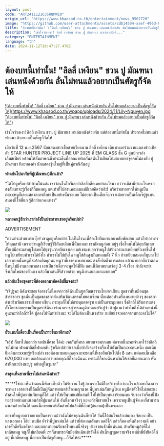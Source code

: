 ```yaml
---
layout: post
code: "ART24111216368QMW10"
origin_url: "https://www.khaosod.co.th/entertainment/news_9502720"
image: "https://github.com/user-attachments/assets/cdb14504-aaef-496d-8868-704c9f0eca3c"
title: "ต้องบทนี้เท่านั้น! \"ลิลลี่ เหงียน\" ชวน ปู มัณฑนา เล่นหนังด้วยกัน ลั่นไม่ทนแล้วอยากเป็นศัตรูก็จัดให้"
description: "เข้าใจว่าเหงา! ลิลลี่ เหงียน ชวน ปู มัณฑนา มาเล่นหนังด้..."
category: "ENTERTAINMENT"
language: "th"
date: 2024-11-12T16:47:27.478Z
---
```


# ต้องบทนี้เท่านั้น! "ลิลลี่ เหงียน" ชวน ปู มัณฑนา เล่นหนังด้วยกัน ลั่นไม่ทนแล้วอยากเป็นศัตรูก็จัดให้

[![ต้องบทนี้เท่านั้น! "ลิลลี่ เหงียน" ชวน ปู มัณฑนา เล่นหนังด้วยกัน ลั่นไม่ทนแล้วอยากเป็นศัตรูก็จัดให้](https://www.khaosod.co.th/wpapp/uploads/2024/11/Lily-Nguyen.jpg "ต้องบทนี้เท่านั้น! "ลิลลี่ เหงียน" ชวน ปู มัณฑนา เล่นหนังด้วยกัน ลั่นไม่ทนแล้วอยากเป็นศัตรูก็จัดให้")](https://www.khaosod.co.th/wpapp/uploads/2024/11/Lily-Nguyen.jpg)

เข้าใจว่าเหงา! ลิลลี่ เหงียน ชวน ปู มัณฑนา มาเล่นหนังด้วยกัน แต่ต้องบทนี้เท่านั้น ประกาศไม่ทนแล้วฟาดมา ถ้าอยากเป็นศัตรูก็จัดให้

เมื่อวันที่ 12 พ.ย.2567 นักแสดงสาวเชื้อสายเวียดนาม ลิลลี่ เหงียน เดินทางมาร่วมงานแถลงข่าวเปิดตัว STAR HUNTER PROJECT LINE UP 2025 ที่ EM GLASS ชั้น G ศูนย์การค้าเอ็มสเฟียร์ พร้อมให้สัมภาษณ์ถึงประเด็นที่ออกมาฟาดกันสนั่นโซเชียลไปมาแบบหาจุดจบไม่ลงกับ ปู มัณฑนา หิมะทองคำ นักแสดงรุ่นใหญ่ที่เป็นคู่กรณีกันอยู่

**ฟาดกันไปมากับพี่ปู(มัณฑนา)อีกแล้ว?**

“ได้ไปดูหรือเปล่าบ้านโน่นอ่ะ เขาว่อนในไอจีเลยว่าลิลลี่อดีตเคยทำอะไรมา กว่าจะมีสามีทำอะไรเหรอ สงสัยเขาจะรู้เรื่องกีกี้ของหนู แต่เท่าที่ไปอ่านคอมเมนต์ก็เลยคิดว่าเอ๊ะ! หรือว่าเขาอยากให้หนูเป็นกะxxหนูก็เลยแสดงละครตีบทเป็นอย่างนั้นซะเลย ไม่อยากเป็นเด็กเจ๊แวว แต่อยากเป็นเด็กเจ๊ปูรูแทน สนองนี้ให้พี่แก รู้สึกว่าแกคงเหงา“

[![](https://www.khaosod.co.th/wpapp/uploads/2024/11/S__535896088_0-411x696.jpg)](https://www.khaosod.co.th/wpapp/uploads/2024/11/S__535896088_0.jpg)

**หลายคนรู้สึกว่าเรากำลังปั่นประสาทเขาอยู่หรือเปล่า?**

ADVERTISEMENT

”กวนประสาทเหรอ อุ๊ย! เขาดูอยู่หรือเปล่า ไม่เป็นไรนะพี่ต้องไปกินยานอนหลับพักผ่อน แล้วก็ทำอาหารให้คุณสามี เพราะว่าหนูก็เรียนรู้วิธีกัดเหมือนพี่นั่นแหละ เขากัดหนูก่อน อยู่ๆ เชื่อไหมไม่ได้คุยกันเลย ตั้งแต่มีกระแสหนูไม่เคยไปยุ่งวุ่นวายกับเขาเลย แต่เขามาบอกว่าหนูไปสร้างกระแสเหยียบหัวเขาขึ้นไป หนูไปเหยียบหัวเขาได้ยังไง หัวเขาไม่ใช่บันได หนูใส่ส้นสูงมันแหลมตั้ง 7 นิ้ว ถ้าเหยียบสมองก็บุบลงไปเลย แบบนั้นหนูก็จะต้องติดคุกนะ หนูว่าพี่เขาคงเหงาแหละ สงสัยคิดถึงการแสดง แล้วมาบอกอีกว่าตอนนี้หนูไม่มีงานเลยหาแสง เอาเป็นว่าเดี๋ยวจะพูดให้พี่ฟัง ตอนนี้มีภาพยนตร์อยู่ 3-4 เรื่อง กำลังจะทำซิงเกิลใหม่ของตัวเอง แล้วก็มาเล่นซีรีส์วายด้วย หนูมีงานเยอะแยะมากเลย”

**แล้วกับเรื่องชุดขาวที่ต้องออกมาอัดคลิปชี้แจงล่ะ?**

“เจ๊ปูรูคะ ดิฉันจะขอแจ้งตรงนี้เนื่องจากว่าดิฉันเป็นทูตวัฒนธรรมไทยอาเซียน ชุดขาวที่เหมือนชุดข้าราชการ ชุดนั้นเป็นชุดของสภาส่งเสริมวัฒนธรรมไทยอาเซียน ตั้งแต่คอบ่าเครื่องหมายต่างๆ ของสภาส่งเสริมวัฒนธรรมไทยอาเซียน กระดุมก็ไม่ใช่กระดุมตาครุฑ แต่เป็นกระดุมทอง ซึ่งลิลลี่ได้รับการแต่งตั้งโดยชอบธรรมเป็นทูตราชินีนางรำนาคราชสุวรรณภูมิอาคเนย์จ้ะปูจ๋า ถ้าปูถามว่าทำไมถึงได้ตำแหน่งนี้ ดูนะคะว่าลิลลี่รำได้ ปูลองไปหัดทำบ้างนะ จะได้ไม่ต้องเป็นนางร้าย สงสัยน่าจะออกจากบทละครไม่ได้“

[![](https://www.khaosod.co.th/wpapp/uploads/2024/11/ปู2.jpg)](https://www.khaosod.co.th/wpapp/uploads/2024/11/ปู2.jpg)

**ยั่วแบบนี้เดี๋ยวเป็นเรื่องเป็นราวขึ้นมาอีกนะ?**

”เอ้า! ก็เขาไปบอกว่าเจอกันที่ศาล ได้ค่ะ เจอกันที่ศาล อยากเจอมากเลย ต่อจากนี้นะคะจำเอาไว้ว่าลิลลี่จะไม่ทน ฟาดมาลิลลี่ฟาดกลับ รู้หรือเปล่าว่าเธอเนี่ยกำลังจะสร้างเรื่องให้ฉันเป็นกะxxคนหนึ่ง เธอเนี่ยยืมเงินกะxxนะรู้หรือเปล่า เธอต้องมาขอบคุณคุณกะxxคนนี้ที่เธอยืมเงินไปตั้ง 8 แสน แต่ตอนนี้เหลือ 670,000 บาท เธอต้องมากราบขอบคุณกีกี้ของฉันนะ เพราะกีกี้ของฉันหาเงินให้เธอยืมเยอะมาก หัดสำนึกนะบ้างนะปูรู อย่าอยู่ในรูมาก”

**ล่าสุดเห็นชวนพี่เขาไปเล่นหนังด้วย?**

**“**ใช่ค่ะ เห็นว่าตอนนี้พี่เขาเก็บตัว ไม่รับงาน ไม่รู้ว่าเพราะไม่มีใครจ้างหรือว่าอะไร แล้วเขาก็คงอาจจะเหงา เอาอย่างนี้ลิลลี่เป็นผู้จัดภาพยนตร์เรื่องพญานาค พี่ปูมาเล่นกับหนูไหม หนูมีค่าตัวให้ไม่เยอะนะ ถ้าสนใจพี่ปูมาเล่นกับหนูก็ได้ แต่ว่าให้เป็นบทแม่ที่แสนดี ไม่ให้เป็นบทนางร้ายนะคะ รับรองว่าเรื่องนี้ปังทะลุร้อยล้านแน่นอนถ้าพี่ปูมาเล่นให้ อันนี้ชวนจริงๆ นะคะถ้าพี่เขาสนใจ เพราะหนูเป็นผู้จัดเองก็สามารถมาเล่นด้วยกันได้ ตอนนี้ภาพยนตร์เริ่มถ่ายไปแล้วมีพี่อ๊อฟ(ชนะพล)เป็นพระเอก

อย่างที่หนูบอกว่าอยากเป็นดารา แม้ว่าฉันไม่ด่าคุณฉันก็ทำได้ วันนี้ได้สมใจแล้วเล่นเอง จัดเอง เป็นนางเอกเอง โอ๊ย! ตบมือ ย้ำว่าพี่ปูมาเล่นได้ แต่ว่าพี่ต้องลดอัตตา ลดอีโก้ แล้วก็มองเห็นถึงความดี อย่าเอาศักดิ์ศรีมาค้ำคอ และออกมายอมรับขอโทษแค่นี้จริงๆ ประชาชนรักพี่แน่นอน สำหรับหนูถ้าพี่ไม่เกลียดหนู หนูก็ไม่เกลียดพี่ เราก็สามารถจับมือกันเดินเข้าวัดได้ อันนี้หนูพูดความจริง แต่ถ้าพี่ยังยึดอีโก้อยู่ พี่เกลียดหนู พี่อยากเป็นศัตรูกับหนู…ก็จัดให้ค่ะ**“**